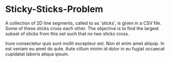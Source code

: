 # Sticky-Sticks-Problem
A collection of 2D line segments, called to as 'sticks', is given in a CSV file. Some of these sticks cross each other. The objective is to find the largest subset of sticks from this set such that no two sticks cross.


Irure consectetur quis sunt mollit excepteur est. Non et enim amet aliquip. In est veniam eu amet do aute. Aute cillum minim id dolor in eu fugiat occaecat cupidatat laboris aliqua ipsum.
